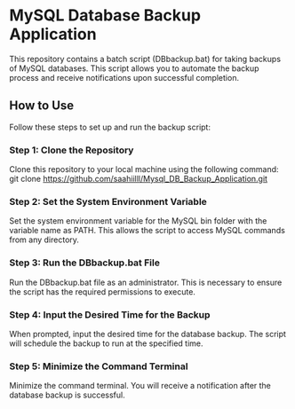 # MySQL Database Backup Application
This repository contains a batch script (DBbackup.bat) for taking backups of MySQL databases. This script allows you to automate the backup process and receive notifications upon successful completion.

## How to Use
Follow these steps to set up and run the backup script:

### Step 1: Clone the Repository
Clone this repository to your local machine using the following command: git clone https://github.com/saahiilll/Mysql_DB_Backup_Application.git

### Step 2: Set the System Environment Variable
Set the system environment variable for the MySQL bin folder with the variable name as PATH. This allows the script to access MySQL commands from any directory.

### Step 3: Run the DBbackup.bat File
Run the DBbackup.bat file as an administrator. This is necessary to ensure the script has the required permissions to execute.

### Step 4: Input the Desired Time for the Backup
When prompted, input the desired time for the database backup. The script will schedule the backup to run at the specified time.

### Step 5: Minimize the Command Terminal
Minimize the command terminal. You will receive a notification after the database backup is successful.
